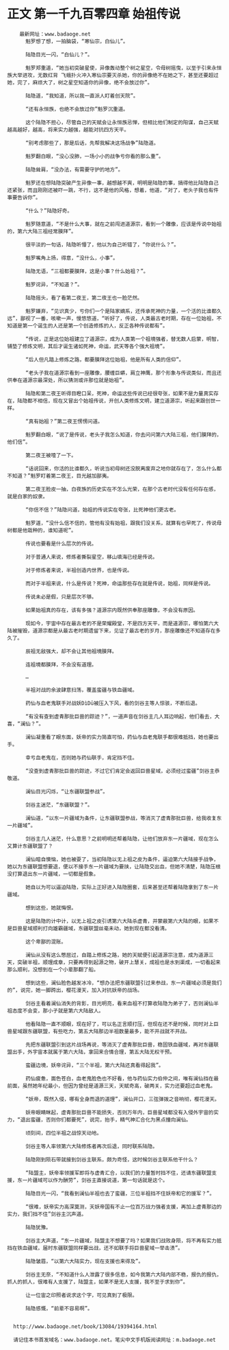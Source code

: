 # 正文 第一千九百零四章 始祖传说
        最新网址：www.badaoge.net
          魁罗想了想，一拍脑袋，“寒仙宗，白仙儿”。
      
          陆隐目光一闪，“白仙儿？”。
      
          魁罗郑重道，“她当初突破星使，异像轰动整个树之星空，令母树摇曳，以至于引来永恒族大举进攻，无数红背 飞蛾扑火冲入寒仙宗要灭杀她，你的异像绝不在她之下，甚至还要超过她，完了，麻烦大了，树之星空知道你的异像，绝不会放过你”。
      
          陆隐道，“我知道，所以我一直派人盯着创天院”。
      
          “还有永恒族，也绝不会放过你”魁罗沉重道。
      
          这个陆隐不担心，尽管自己的天赋会让永恒族忌惮，但相比他们制定的阳谋，自己天赋越高越好，越高，将来实力越强，越能对抗四方天平。
      
          “别考虑那些了，那是后话，先帮我解决这场战争”陆隐道。
      
          魁罗翻白眼，“没心没肺，一场小小的战争亏你看的那么重”。
      
          陆隐耸肩，“没办法，有需要守护的地方”。
      
          魁罗还在想陆隐突破产生异像一事，越想越不爽，明明是陆隐的事，搞得他比陆隐自己还紧张，而且刚刚还被吓一跳，不行，这不是他的风格，想着，他道，“对了，老头子我也有件事要告诉你”。
      
          “什么？”陆隐好奇。
      
          魁罗随意道，“不是什么大事，就在之前闯进道源宗，看到一个雕像，应该是传说中始祖的，第六大陆三祖经常膜拜”。
      
          很平淡的一句话，陆隐听懵了，他以为自己听错了，“你说什么？”。
      
          魁罗嘴角上扬，得意，“没什么，小事”。
      
          陆隐无语，“三祖都要膜拜，这是小事？什么始祖？”。
      
          魁罗诧异，“不知道？”。
      
          陆隐摇头，看了看第二夜王，第二夜王也一脸茫然。
      
          魁罗嫌弃，“见识真少，亏你们一个是陆家嫡系，还传承死神的力量，一个活的比谁都久远”，鄙视了一番，咳嗽一声，慢悠悠道，“听好了，传说，人类最古老时期，存在一位始祖，不知道是第一个诞生的人还是第一个创造修炼的人，反正各种传说都有”。
      
          “传说，正是这位始祖建立了道源宗，成为人类第一个祖境强者，替无数人启蒙，明智，铺垫了修炼文明，其后才诞生诸如死神，命运，武天等各个强大祖境”。
      
          “后人但凡踏上修炼之路，都要膜拜这位始祖，他是所有人类的信仰”。
      
          “老头子我在道源宗看到一座雕像，腰缠巨蟒，肩立神鹰，那个形象与传说类似，而且还供奉在道源宗最深处，所以猜测或许那位就是始祖”。
      
          陆隐和第二夜王听得目瞪口呆，死神，命运这些传说已经很夸张，如果不是力量真实存在，陆隐都不相信，现在又冒出个始祖传说，开创人类修炼文明，建立道源宗，听起来跟创世一样。
      
          “真有始祖？”第二夜王愣愣问道。
      
          魁罗翻白眼，“说了是传说，老头子我怎么知道，你去问问第六大陆三祖，他们膜拜的，他们信”。
      
          第二夜王被噎了一下。
      
          “话说回来，你活的比谁都久，听说当初母树还没脱离废弃之地你就存在了，怎么什么都不知道？”魁罗盯着第二夜王，目光越加鄙夷。
      
          第二夜王脸皮一抽，白夜族的历史实在不怎么光荣，在那个古老时代没有任何存在感，就是白家的奴隶。
      
          “你信不信？”陆隐问道，始祖的传说实在夸张，比死神他们更古老。
      
          魁罗道，“没什么信不信的，管他有没有始祖，跟我们没关系，就算有也早死了，传说母树都是他栽种的，谁知道呢”。
      
          传说也要看是什么层次的传说。
      
          对于普通人来说，修炼者撕裂星空，移山填海已经是传说。
      
          对于修炼者来说，半祖创造内世界，也是传说。
      
          而对于半祖来说，什么是传说？死神，命运那些存在就是传说，始祖，同样是传说。
      
          传说未必是假，只是层次不够。
      
          如果始祖真的存在，该有多强？道源宗内既然供奉那座雕像，不会没有原因。
      
          现如今，宇宙中存在最古老的不是荣耀殿堂，不是四方天平，而是道源宗，哪怕第六大陆被摧毁，道源宗都是从最古老时期遗留下来，见证了最古老的岁月，那座雕像还不知道存在多久了。
      
          辰祖无敌强大，却不会让其他祖境膜拜。
      
          连祖境都膜拜，不会没有道理。
      
          …
      
          半祖对战的余波肆意扫荡，覆盖蛮疆与铁血疆域。
      
          药仙与血老鬼联手对战妖DìDū被压入下风，看的剑谷主等人惊骇，不断后退。
      
          “有没有查到虚青那批巨兽的踪迹？”，一道声音在剑谷主几人耳边响起，他们看去，大喜，“澜仙？”。
      
          澜仙凝重看了眼东面，妖帝的实力简直可怕，药仙与血老鬼联手都很难抵挡，她也要出手。
      
          幸亏血老鬼在，否则她与药仙联手，肯定挡不住。
      
          “没查到虚青那批巨兽的踪迹，不过它们肯定会返回巨兽星域，必须经过蛮疆”剑谷主恭敬道。
      
          澜仙目光闪烁，“让东疆联盟参战”。
      
          剑谷主迷茫，“东疆联盟？”。
      
          澜仙道，“以东一片疆域为条件，让东疆联盟参战，等消灭了虚青那批巨兽，给我收复东一片疆域”。
      
          剑谷主几人迷茫，什么意思？之前明明还帮着陆隐，让他们放弃东一片疆域，现在怎么又算计东疆联盟了？
      
          澜仙暗自懊恼，她也被耍了，当初陆隐以无上祖之皮为条件，逼迫第六大陆接手战争，她以为东疆联盟想要退，便以不接手东一片疆域为要挟，让陆隐交出血，但她不清楚，陆隐压根没打算退出东一片疆域，一切都是假象。
      
          她自以为可以逼迫陆隐，实际上正好进入陆隐圈套，后来甚至还帮着陆隐拿到了东一片疆域。
      
          想到这些，她就悔恨。
      
          这是陆隐的计中计，以无上祖之皮引诱第六大陆杀虚青，并蒙蔽第六大陆的眼，如果不是巨兽星域顺利打向雄霸疆域，东疆联盟丝毫未动，她到现在都没看清。
      
          这个卑鄙的混账。
      
          澜仙从没有这么憋屈过，自踏上修炼之路，她的天赋便引起道源宗注意，成为道源三天，突破半祖，顺理成章，只要再得到起源之物，破开上慧关，成祖也是水到渠成，一切看起来那么顺利，没想到在一个小辈那翻了船。
      
          想到这些，澜仙脸色越发冰冷，“想办法把东疆联盟引过来参战，东一片疆域必须是我们的”，说完，她一脚跨出，樱花漫天，加入对抗妖帝的战场。
      
          剑谷主看着澜仙消失的背影，目光明亮，看来血祖不打算收陆隐为弟子了，否则澜仙半祖态度不会变，那小子就是第六大陆敌人。
      
          他看陆隐一直不顺眼，现在好了，可以名正言顺打压，但现在还不是时候，同时对上巨兽星域跟东疆联盟，有些吃力，第五大陆那边半祖数量最多，能不开战就不开战。
      
          先把东疆联盟引到这片战场再说，等消灭了虚青那批巨兽，稳固铁血疆域，再对东疆联盟出手，外宇宙本就属于第六大陆，拿回来合情合理，第五大陆无权干预。
      
          蛮疆边境，妖帝诧异，“三个半祖，第六大陆还真看得起我”。
      
          药仙疲惫，面色苍白，血老鬼脸色也不好看，他与药仙实力伯仲之间，唯有澜仙挡在最前面，虽然她年纪最小，但因为曾经是道源三天，天赋奇高，破两关，实力还要超过血老鬼。
      
          “妖帝，既然入侵，哪有全身而退的道理”，澜仙开口，三弦弹拨之音响彻，樱花漫天。
      
          妖帝眼睛眯起，虚青那批巨兽不能损失，否则万年内，巨兽星域都没有入侵外宇宙的实力，“退出蛮疆，否则你们都要死”，说完，抬手，精气神汇合化为黑点撞向澜仙。
      
          顷刻间，四位半祖之战惊天动地。
      
          剑谷主等人率领第六大陆修炼者再次后退，同时联系陆隐。
      
          陆隐刚到陨石带就接到剑谷主联系，颇为奇怪，这时候剑谷主联系他干什么？
      
          “陆盟主，妖帝率领援军即将与虚青汇合，以我们的力量暂时挡不住，还请东疆联盟支援，东一片疆域可以作为酬劳”，剑谷主直接说道，第一句话就是这个。
      
          陆隐目光一闪，“我看到澜仙半祖也去了蛮疆，三位半祖挡不住妖帝和它的援军？”。
      
          “很难，妖帝实力高深莫测，天妖帝国有不止一位百万战力强者支援，再加上虚青那边的实力，我们挡不住”剑谷主沉声道。
      
          陆隐犹豫。
      
          剑谷主大声道，“东一片疆域，陆盟主不想要了吗？如果我们战败身陨，将不再有实力抵挡在铁血疆域，届时东疆联盟同样要出战，还不如联手将巨兽星域一举击溃”。
      
          陆隐皱眉，“以第六大陆实力，现在支援也来得及”。
      
          剑谷主无奈，“不知道什么人泄露了很多信息，如今我第六大陆内部不稳，报仇的报仇，抓人的抓人，很难有人支援了，陆盟主，如果不是无人支援，我不至于求到你”。
      
          让一位宙之印照者说求这个字，可见真到了极限。
      
          陆隐感慨，“前辈不容易啊”。
      
      
      http://www.badaoge.net/book/13084/19394164.html
      
      请记住本书首发域名：www.badaoge.net。笔尖中文手机版阅读网址：m.badaoge.net